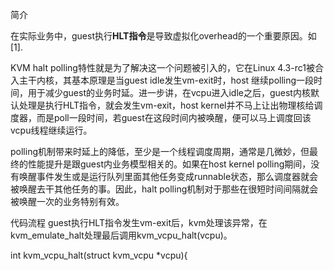 
简介

在实际业务中，guest执行**HLT指令**是导致虚拟化overhead的一个重要原因。如[1].

KVM halt polling特性就是为了解决这一个问题被引入的，它在Linux 4.3-rc1被合入主干内核，其基本原理是当guest idle发生vm-exit时，host 继续polling一段时间，用于减少guest的业务时延。进一步讲，在vcpu进入idle之后，guest内核默认处理是执行HLT指令，就会发生vm-exit，host kernel并不马上让出物理核给调度器，而是poll一段时间，若guest在这段时间内被唤醒，便可以马上调度回该vcpu线程继续运行。

polling机制带来时延上的降低，至少是一个线程调度周期，通常是几微妙，但最终的性能提升是跟guest内业务模型相关的。如果在host kernel polling期间，没有唤醒事件发生或是运行队列里面其他任务变成runnable状态，那么调度器就会被唤醒去干其他任务的事。因此，halt polling机制对于那些在很短时间间隔就会被唤醒一次的业务特别有效。

代码流程
guest执行HLT指令发生vm-exit后，kvm处理该异常，在kvm_emulate_halt处理最后调用kvm_vcpu_halt(vcpu)。

int kvm_vcpu_halt(struct kvm_vcpu *vcpu){